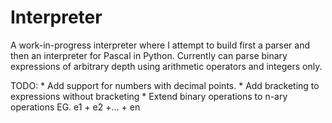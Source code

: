 # Interpreter
A work-in-progress interpreter where I attempt to build first a parser and then an interpreter for Pascal in Python.
Currently can parse binary expressions of arbitrary depth using arithmetic operators and integers only.

TODO:
	* Add support for numbers with decimal points.
	* Add bracketing to expressions without bracketing
	* Extend binary operations to n-ary operations  EG. e1 + e2 +... + en
